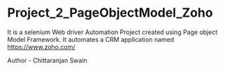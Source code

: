 # Project_2_PageObjectModel_Zoho
It is a selenium Web driver Automation Project created using Page object Model Framework. It automates a CRM application named https://www.zoho.com/

Author - Chittaranjan Swain 


